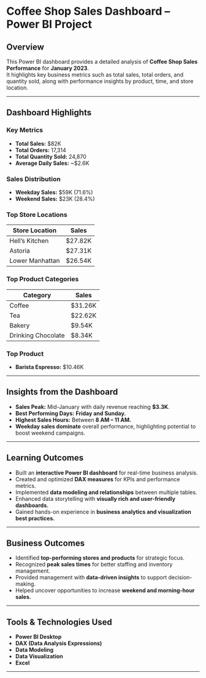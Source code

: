 # Coffee Shop Sales Dashboard – Power BI Project

## Overview
This Power BI dashboard provides a detailed analysis of **Coffee Shop Sales Performance** for **January 2023**.  
It highlights key business metrics such as total sales, total orders, and quantity sold, along with performance insights by product, time, and store location.

---

## Dashboard Highlights

### Key Metrics
- **Total Sales:** $82K  
- **Total Orders:** 17,314  
- **Total Quantity Sold:** 24,870  
- **Average Daily Sales:** ~$2.6K  

### Sales Distribution
- **Weekday Sales:** $59K (71.6%)  
- **Weekend Sales:** $23K (28.4%)  

### Top Store Locations
| Store Location     | Sales   |
|--------------------|---------|
| Hell’s Kitchen     | $27.82K |
| Astoria            | $27.31K |
| Lower Manhattan    | $26.54K |

### Top Product Categories
| Category           | Sales   |
|--------------------|---------|
| Coffee             | $31.26K |
| Tea                | $22.62K |
| Bakery             | $9.54K  |
| Drinking Chocolate | $8.34K  |

### Top Product
- **Barista Espresso:** $10.46K  

---

## Insights from the Dashboard
- **Sales Peak:** Mid-January with daily revenue reaching **$3.3K**.  
- **Best Performing Days:** **Friday and Sunday.**  
- **Highest Sales Hours:** Between **8 AM – 11 AM.**  
- **Weekday sales dominate** overall performance, highlighting potential to boost weekend campaigns.  

---

## Learning Outcomes
- Built an **interactive Power BI dashboard** for real-time business analysis.  
- Created and optimized **DAX measures** for KPIs and performance metrics.  
- Implemented **data modeling and relationships** between multiple tables.  
- Enhanced data storytelling with **visually rich and user-friendly dashboards.**  
- Gained hands-on experience in **business analytics and visualization best practices.**

---

## Business Outcomes
- Identified **top-performing stores and products** for strategic focus.  
- Recognized **peak sales times** for better staffing and inventory management.  
- Provided management with **data-driven insights** to support decision-making.  
- Helped uncover opportunities to increase **weekend and morning-hour sales.**

---

## Tools & Technologies Used
- **Power BI Desktop**  
- **DAX (Data Analysis Expressions)**  
- **Data Modeling**  
- **Data Visualization**  
- **Excel**

---

